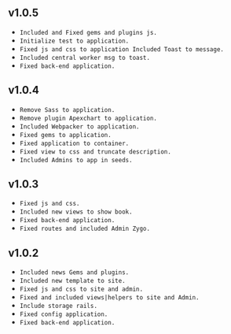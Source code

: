 ## v1.0.5

* `Included and Fixed gems and plugins js.`
* `Initialize test to application.`
* `Fixed js and css to application Included Toast to message.`
* `Included central worker msg to toast.`
* `Fixed back-end application. `

## v1.0.4

* `Remove Sass to application.`
* `Remove plugin Apexchart to application.`
* `Included Webpacker to application.`
* `Fixed gems to application.`
* `Fixed application to container.`
* `Fixed view to css and truncate description.`
* `Included Admins to app in seeds. `

## v1.0.3

* `Fixed js and css.`
* `Included new views to show book.`
* `Fixed back-end application.`
* `Fixed routes and included Admin Zygo.`

## v1.0.2

* `Included news Gems and plugins.`
* `Included new template to site.`
* `Fixed js and css to site and admin.`
* `Fixed and included views|helpers to site and Admin.`
* `Include storage rails.`
* `Fixed config application.`
* `Fixed back-end application. `